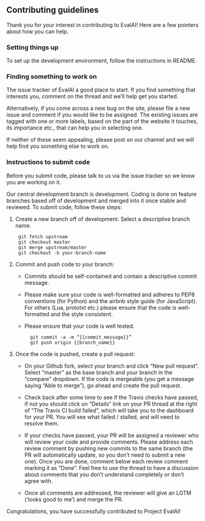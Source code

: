 ## Contributing guidelines

Thank you for your interest in contributing to EvalAI! Here are a few pointers about how you can help.

### Setting things up

To set up the development environment, follow the instructions in README.

### Finding something to work on

The issue tracker of EvalAI a good place to start. If you find something that interests you, comment on the thread and we’ll help get you started.

Alternatively, if you come across a new bug on the site, please file a new issue and comment if you would like to be assigned. The existing issues are tagged with one or more labels, based on the part of the website it touches, its importance etc., that can help you in selecting one.

If neither of these seem appealing, please post on our channel and we will help find you something else to work on.

### Instructions to submit code

Before you submit code, please talk to us via the issue tracker so we know you are working on it.

Our central development branch is development. Coding is done on feature branches based off of development and merged into it once stable and reviewed. To submit code, follow these steps:

1. Create a new branch off of development. Select a descriptive branch name.

        git fetch upstream
        git checkout master
        git merge upstream/master
        git checkout -b your-branch-name

2. Commit and push code to your branch:

    - Commits should be self-contained and contain a descriptive commit message.
    - Please make sure your code is well-formatted and adheres to PEP8 conventions (for Python) and the airbnb style guide (for JavaScript). For others (Lua, prototxt etc.) please ensure that the code is well-formatted and the style consistent.
    - Please ensure that your code is well tested.
        
            git commit -a -m “{{commit_message}}”
            git push origin {{branch_name}}

3. Once the code is pushed, create a pull request:

    - On your Github fork, select your branch and click “New pull request”. Select “master” as the base branch and your branch in the “compare” dropdown.
If the code is mergeable (you get a message saying “Able to merge”), go ahead and create the pull request.
    - Check back after some time to see if the Travis checks have passed, if not you should click on “Details” link on your PR thread at the right of “The Travis CI build failed”, which will take you to the dashboard for your PR. You will see what failed / stalled, and will need to resolve them.
    - If your checks have passed, your PR will be assigned a reviewer who will review your code and provide comments. Please address each review comment by pushing new commits to the same branch (the PR will automatically update, so you don’t need to submit a new one). Once you are done, comment below each review comment marking it as “Done”. Feel free to use the thread to have a discussion about comments that you don’t understand completely or don’t agree with.

    - Once all comments are addressed, the reviewer will give an LGTM (‘looks good to me’) and merge the PR.

Congratulations, you have successfully contributed to Project EvalAI!
